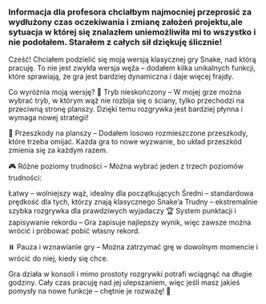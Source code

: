 ### Informacja dla profesora chciałbym najmocniej przeprosić za wydłużony czas oczekiwania i zmianę założeń projektu,ale sytuacja w której się znalazłem uniemożliwiła mi to wszystko i nie podołałem. Starałem z całych sił dziękuję ślicznie!

Cześć! Chciałem podzielić się moją wersją klasycznej gry Snake, nad którą pracuję. To nie jest zwykła wersja węża – dodałem kilka unikalnych funkcji, które sprawiają, że gra jest bardziej dynamiczna i daje więcej frajdy.

Co wyróżnia moją wersję?
🐍 Tryb nieskończony – W mojej grze można wybrać tryb, w którym wąż nie rozbija się o ściany, tylko przechodzi na przeciwną stronę planszy. Dzięki temu rozgrywka jest bardziej płynna i wymaga nowej strategii!

🚧 Przeszkody na planszy – Dodałem losowo rozmieszczone przeszkody, które trzeba omijać. Każda gra to nowe wyzwanie, bo układ przeszkód zmienia się za każdym razem.

🎮 Różne poziomy trudności – Można wybrać jeden z trzech poziomów trudności:

Łatwy – wolniejszy wąż, idealny dla początkujących
Średni – standardowa prędkość dla tych, którzy znają klasycznego Snake’a
Trudny – ekstremalnie szybka rozgrywka dla prawdziwych wyjadaczy
🏆 System punktacji i zapisywanie rekordu – Gra zapisuje najlepszy wynik, więc zawsze można wrócić i próbować pobić własny rekord.

⏸️ Pauza i wznawianie gry – Można zatrzymać grę w dowolnym momencie i wrócić do niej, kiedy się chce.

Gra działa w konsoli i mimo prostoty rozgrywki potrafi wciągnąć na długie godziny. Cały czas pracuję nad jej ulepszaniem, więc jeśli masz jakieś pomysły na nowe funkcje – chętnie je rozważę! 🚀

